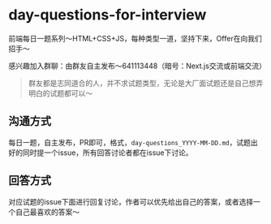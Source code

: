 # day-questions-for-interview
前端每日一题系列～HTML+CSS+JS，每种类型一道，坚持下来，Offer在向我们招手～

感兴趣加入群聊：由群友自主发布～641113448（暗号：Next.js交流或前端交流）

> 群友都是志同道合的人，并不求试题类型，无论是大厂面试题还是自己想弄明白的试题都可以～

## 沟通方式
每日一题，自主发布，PR即可，格式，`day-questions_YYYY-MM-DD.md`，试题出好的同时提一个issue，所有回答讨论者都在issue下讨论。

## 回答方式
对应试题的issue下面进行回复讨论，作者可以优先给出自己的答案，或者选择一个自己最喜欢的答案～

